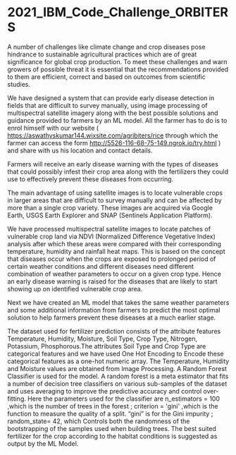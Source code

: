 # 2021_IBM_Code_Challenge_ORBITERS
A number of challenges like climate change and crop diseases pose hindrance to sustainable agricultural practices which are of great significance for global crop production. To meet these challenges and warn growers of possible threat it is essential that the recommendations provided to them are efficient, correct and based on outcomes from scientific studies.

We have designed a system that can provide early disease detection in fields that are difficult to survey manually, using image processing of multispectral satellite imagery along with the best possible solutions and guidance provided to farmers by an ML model. All the farmer has to do is to enrol himself with our website ( https://aswathyskumar144.wixsite.com/agribiters/rice through which the farmer can access the form http://5526-116-68-75-149.ngrok.io/try.html ) and share with us his location and contact details.

Farmers will receive an early disease warning with the types of diseases that could possibly infest their crop area along with the fertilizers they could use to effectively prevent these diseases from occurring.

The main advantage of using satellite images is to locate vulnerable crops in larger areas that are difficult to survey manually and can be affected by more than a single crop variety. These images are acquired via Google Earth, USGS Earth Explorer and SNAP (Sentinels Application Platform). 

We have processed multispectral satellite images to locate patches of vulnerable crop land via NDVI (Normalized Difference Vegetative Index) analysis after which these areas were compared with their corresponding temperature, humidity and rainfall heat maps. This is based on the concept that diseases occur when the crops are exposed to prolonged period of certain weather conditions and different diseases need different combination of weather parameters to occur on a given crop type. Hence an early disease warning is raised for the diseases that are likely to start showing up on identified vulnerable crop area.

Next we have created an ML model that takes the same weather parameters and some additional information from farmers to predict the most optimal solution to help farmers prevent these diseases at a much earlier stage.

The dataset  used for fertilizer prediction consists of the attribute features Temperature, Humidity, Moisture, Soil Type, Crop Type, Nitrogen, Potassium, Phosphorous.The attributes Soil Type and Crop Type are categorical features and we have used One Hot Encoding to Encode these categorical features as a one-hot numeric array. The Temperature, Humidity and Moisture values are obtained from Image Processing. A Random Forest Classifier is used for the model. A random forest is a meta estimator that fits a number of decision tree classifiers on various sub-samples of the dataset and uses averaging to improve the predictive accuracy and control over-fitting. Here the parameters used for the classifier are n_estimators = 100 ,which is the number of trees in the forest ; criterion = 'gini' ,which is the function to measure the quality of a split. “gini” is for the Gini impurity ; random_state= 42, which Controls both the randomness of the bootstrapping of the samples used when building trees. The best suited fertilizer for the crop according to the habitat conditions is suggested as output by the ML Model.
